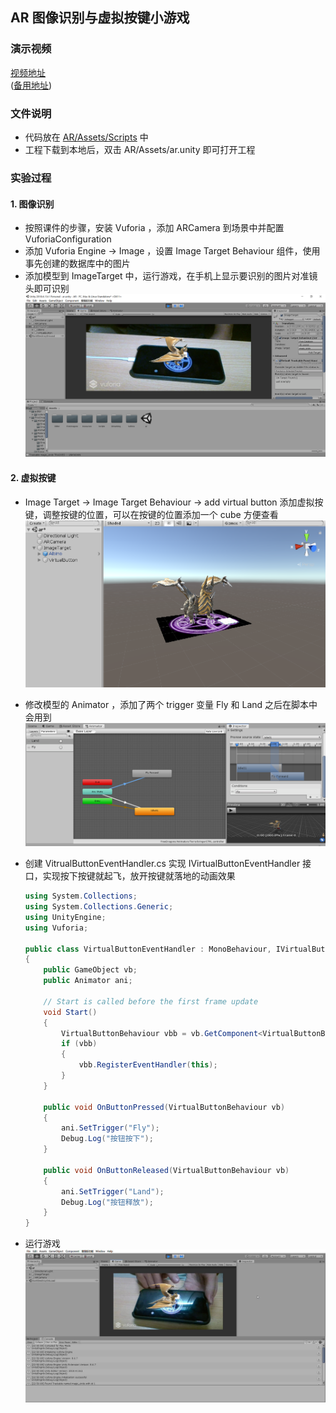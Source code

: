 ## AR 图像识别与虚拟按键小游戏

### 演示视频

<a href = "">视频地址</a>  
(<a href = "https://github.com/guojj33/Unity3DLearning/blob/master/HW11/assets/AR.mp4" target = "_blank" >备用地址</a>)

### 文件说明

- 代码放在 [AR/Assets/Scripts](https://github.com/guojj33/Unity3DLearning/tree/master/HW11/AR/Assets/Scripts) 中
- 工程下载到本地后，双击 AR/Assets/ar.unity 即可打开工程

### 实验过程

#### 1. 图像识别
- 按照课件的步骤，安装 Vuforia ，添加 ARCamera 到场景中并配置 VuforiaConfiguration
- 添加 Vuforia Engine -> Image ，设置 Image Target Behaviour 组件，使用事先创建的数据库中的图片
- 添加模型到 ImageTarget 中，运行游戏，在手机上显示要识别的图片对准镜头即可识别  
    ![](assets/2.PNG)

#### 2. 虚拟按键
- Image Target -> Image Target Behaviour -> add virtual button 添加虚拟按键，调整按键的位置，可以在按键的位置添加一个 cube 方便查看  
    ![](assets/1.PNG)

- 修改模型的 Animator  ，添加了两个 trigger 变量 Fly 和 Land 之后在脚本中会用到
    ![](assets/3.PNG)

- 创建 VitrualButtonEventHandler.cs 实现 IVirtualButtonEventHandler 接口，实现按下按键就起飞，放开按键就落地的动画效果   
    ```C#
    using System.Collections;
    using System.Collections.Generic;
    using UnityEngine;
    using Vuforia;

    public class VirtualButtonEventHandler : MonoBehaviour, IVirtualButtonEventHandler
    {
        public GameObject vb;
        public Animator ani;

        // Start is called before the first frame update
        void Start()
        {
            VirtualButtonBehaviour vbb = vb.GetComponent<VirtualButtonBehaviour>();
            if (vbb)
            {
                vbb.RegisterEventHandler(this);
            }
        }

        public void OnButtonPressed(VirtualButtonBehaviour vb)
        {
            ani.SetTrigger("Fly");
            Debug.Log("按钮按下");
        }

        public void OnButtonReleased(VirtualButtonBehaviour vb)
        {
            ani.SetTrigger("Land");
            Debug.Log("按钮释放");
        }
    }
    ```

- 运行游戏  
    ![](assets/4.jpg)